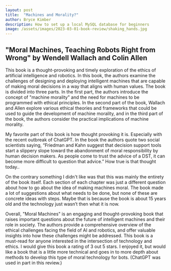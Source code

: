 ```yaml
---
layout: post
title:  "Machines and Morality?"
author: Bryce Kimber
description: How to set up a local MySQL database for beginners
image: /assets/images/2023-03-01-book-review/shaking_hands.jpg
---
```


## "Moral Machines, Teaching Robots Right from Wrong" by Wendell Wallach and Colin Allen

This book is a thought-provoking and timely exploration of the ethics of artificial intelligence and robotics. In this book, the authors examine the challenges of designing and deploying intelligent machines that are capable of making moral decisions in a way that aligns with human values. The book is divided into three parts. In the first part, the authors introduce the concept of "machine morality" and the need for machines to be programmed with ethical principles. In the second part of the book, Wallach and Allen explore various ethical theories and frameworks that could be used to guide the development of machine morality, and in the third part of the book, the authors consider the practical implications of machine morality.

My favorite part of this book is how thought provoking it is. Especially with the recent outbreak of ChatGPT. In the book the authors quote two social scientists saying, “Friedman and Kahn suggest that decision support tools start a slippery slope toward the abandonment of moral responsibility by human decision makers. As people come to trust the advice of a DST, it can become more difficult to question that advice.” How true is that thought today..

On the contrary something I didn't like was that this was mainly the entirety of the book itself. Each section of each chapter was just a different question about how to go about the idea of making machines moral. The book made a lot of suggestions about what needs to be done, but none of these are concrete ideas with steps. Maybe that is because the book is about 15 years old and the technology just wasn’t then what it is now.

Overall, "Moral Machines" is an engaging and thought-provoking book that raises important questions about the future of intelligent machines and their role in society. The authors provide a comprehensive overview of the ethical challenges facing the field of AI and robotics, and offer valuable insights into how these challenges might be addressed. This book is a must-read for anyone interested in the intersection of technology and ethics. I would give this book a rating of 3 out 5 stars. I enjoyed it, but would like a book that is a little more technical and goes in to more depth about methods to develop this type of moral technology for bots. (ChatGPT was used in part in this review.)